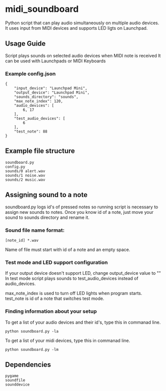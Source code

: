 # midi_soundboard
Python script that can play audio simultaneously on multiple audio devices. It uses input from MIDI devices and supports LED ligts on Launchpad.

## Usage Guide

Script plays sounds on selected audio devices when MIDI note is received
It can be used with Launchpads or MIDI Keyboards


### Example config.json
```
{
    "input_device": "Launchpad Mini",
    "output_device": "Launchpad Mini",
    "sounds_directory": "sounds",
    "max_note_index": 120,
    "audio_devices": [
        6, 17
    ],
    "test_audio_devices": [
        6
    ],
    "test_note": 88
}
```

## Example file structure
```
soundboard.py
config.py
sounds/0 alert.wav
sounds/1 noise.wav
sounds/2 music.wav
```

## Assigning sound to a note
soundboard.py logs id's of pressed notes so running script is necessary to assign new sounds to notes.
Once you know id of a note, just move your sound to sounds directory and rename it.
### Sound file name format:
```
[note_id] *.wav
```
Name of file must start with id of a note and an empty space.

### Test mode and LED support configuration
If your output device doesn't support LED, change output_device value to ""
In test mode script plays sounds to test_audio_devices instead of audio_devices.

max_note_index is used to turn off LED lights when program starts.
test_note is id of a note that switches test mode.

### Finding information about your setup
To get a list of your audio devices and their id's, type this in commanad line.
```
python soundboard.py -la
```

To get a list of your midi devices, type this in commanad line.
```
python soundboard.py -lm
```

## Dependencies
```
pygame
soundfile
sounddevice
```
